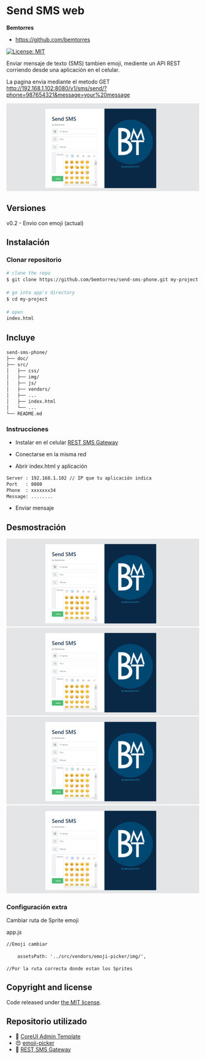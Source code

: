 # Send SMS web

**Bemtorres**

* <https://github.com/bemtorres>

[![License: MIT](https://img.shields.io/badge/License-MIT-yellow.svg)](https://opensource.org/licenses/MIT)

Enviar mensaje de texto (SMS) tambien emoji, mediente un API REST corriendo desde una aplicación en el celular.

La pagina envia mediante el metodo GET http://192.168.1.102:8080/v1/sms/send/?phone=987654321&message=your%20message

![Example Screenshot](https://github.com/bemtorres/send-sms-phone/blob/master/doc/portada.png?raw=true)


## Versiones

v0.2 - Envio con emoji (actual)

## Instalación

### Clonar repositorio

``` bash
# clone the repo
$ git clone https://github.com/bemtorres/send-sms-phone.git my-project

# go into app's directory
$ cd my-project

# open 
index.html
```


## Incluye

```
send-sms-phone/
├── doc/
├── src/
│   ├── css/
│   ├── img/
│   ├── js/
│   ├── vendors/
│   ├── ...
│   ├── index.html
│   └── ...
└── README.md
```
### Instrucciones

* Instalar en el celular [REST SMS Gateway](ttps://play.google.com/store/apps/details?id=com.perfness.smsgateway.rest&hl=es_CL)

* Conectarse en la misma red

* Abrir index.html y aplicación

```
Server : 192.168.1.102 // IP que tu aplicación indica
Port   : 8080
Phone  : xxxxxxx34
Message: ........
```

* Enviar mensaje

## Desmostración

![Example Screenshot](https://github.com/bemtorres/send-sms-phone/blob/master/doc/portada.png?raw=true)
![Example Screenshot](https://github.com/bemtorres/send-sms-phone/blob/master/doc/portada.png?raw=true)
![Example Screenshot](https://github.com/bemtorres/send-sms-phone/blob/master/doc/portada.png?raw=true)
![Example Screenshot](https://github.com/bemtorres/send-sms-phone/blob/master/doc/portada.png?raw=true)


### Configuración extra
Cambiar ruta de Sprite emoji

app.js

```
//Emoji cambiar 

    assetsPath: '../src/vendors/emoji-picker/img/',

//Por la ruta correcta donde estan los Sprites
```
## Copyright and license

Code released under [the MIT license](https://opensource.org/licenses/MIT).

## Repositorio utilizado
* 💪  [CoreUI Admin Template](https://coreui.io/)
* 😍  [emoji-picker](https://github.com/OneSignal/emoji-picker)
* 📱   [REST SMS Gateway](ttps://play.google.com/store/apps/details?id=com.perfness.smsgateway.rest&hl=es_CL)



